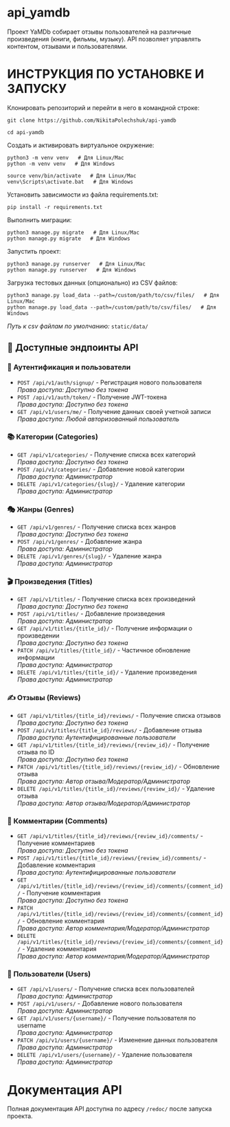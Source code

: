 # api_yamdb
Проект YaMDb собирает отзывы пользователей на различные произведения (книги, фильмы, музыку).
API позволяет управлять контентом, отзывами и пользователями.

# ИНСТРУКЦИЯ ПО УСТАНОВКЕ И ЗАПУСКУ

Клонировать репозиторий и перейти в него в командной строке:

```
git clone https://github.com/NikitaPolechshuk/api-yamdb
```

```
cd api-yamdb
```

Cоздать и активировать виртуальное окружение:

```
python3 -m venv venv   # Для Linux/Mac
python -m venv venv   # Для Windows
```

```
source venv/bin/activate   # Для Linux/Mac
venv\Scripts\activate.bat   # Для Windows
```

Установить зависимости из файла requirements.txt:

```
pip install -r requirements.txt
```

Выполнить миграции:

```
python3 manage.py migrate   # Для Linux/Mac
python manage.py migrate   # Для Windows
```

Запустить проект:

```
python3 manage.py runserver   # Для Linux/Mac
python manage.py runserver   # Для Windows   
```

Загрузка тестовых данных (опционально) из CSV файлов:
```
python3 manage.py load_data --path=/custom/path/to/csv/files/   # Для Linux/Mac
python manage.py load_data --path=/custom/path/to/csv/files/   # Для Windows
```
*Путь к csv файлам по умолчанию:* `static/data/`

## 📡 Доступные эндпоинты API

### 🔐 Аутентификация и пользователи
- `POST /api/v1/auth/signup/` - Регистрация нового пользователя  
  *Права доступа: Доступно без токена*
- `POST /api/v1/auth/token/` - Получение JWT-токена  
  *Права доступа: Доступно без токена*
- `GET /api/v1/users/me/` - Получение данных своей учетной записи  
  *Права доступа: Любой авторизованный пользователь*

### 📚 Категории (Categories)
- `GET /api/v1/categories/` - Получение списка всех категорий  
  *Права доступа: Доступно без токена*
- `POST /api/v1/categories/` - Добавление новой категории  
  *Права доступа: Администратор*
- `DELETE /api/v1/categories/{slug}/` - Удаление категории  
  *Права доступа: Администратор*

### 🎭 Жанры (Genres)
- `GET /api/v1/genres/` - Получение списка всех жанров  
  *Права доступа: Доступно без токена*
- `POST /api/v1/genres/` - Добавление жанра  
  *Права доступа: Администратор*
- `DELETE /api/v1/genres/{slug}/` - Удаление жанра  
  *Права доступа: Администратор*

### 🎬 Произведения (Titles)
- `GET /api/v1/titles/` - Получение списка всех произведений  
  *Права доступа: Доступно без токена*
- `POST /api/v1/titles/` - Добавление произведения  
  *Права доступа: Администратор*
- `GET /api/v1/titles/{title_id}/` - Получение информации о произведении  
  *Права доступа: Доступно без токена*
- `PATCH /api/v1/titles/{title_id}/` - Частичное обновление информации  
  *Права доступа: Администратор*
- `DELETE /api/v1/titles/{title_id}/` - Удаление произведения  
  *Права доступа: Администратор*

### ✍️ Отзывы (Reviews)
- `GET /api/v1/titles/{title_id}/reviews/` - Получение списка отзывов  
  *Права доступа: Доступно без токена*
- `POST /api/v1/titles/{title_id}/reviews/` - Добавление отзыва  
  *Права доступа: Аутентифицированные пользователи*
- `GET /api/v1/titles/{title_id}/reviews/{review_id}/` - Получение отзыва по ID  
  *Права доступа: Доступно без токена*
- `PATCH /api/v1/titles/{title_id}/reviews/{review_id}/` - Обновление отзыва  
  *Права доступа: Автор отзыва/Модератор/Администратор*
- `DELETE /api/v1/titles/{title_id}/reviews/{review_id}/` - Удаление отзыва  
  *Права доступа: Автор отзыва/Модератор/Администратор*

### 💬 Комментарии (Comments)
- `GET /api/v1/titles/{title_id}/reviews/{review_id}/comments/` - Получение комментариев  
  *Права доступа: Доступно без токена*
- `POST /api/v1/titles/{title_id}/reviews/{review_id}/comments/` - Добавление комментария  
  *Права доступа: Аутентифицированные пользователи*
- `GET /api/v1/titles/{title_id}/reviews/{review_id}/comments/{comment_id}/` - Получение комментария  
  *Права доступа: Доступно без токена*
- `PATCH /api/v1/titles/{title_id}/reviews/{review_id}/comments/{comment_id}/` - Обновление комментария  
  *Права доступа: Автор комментария/Модератор/Администратор*
- `DELETE /api/v1/titles/{title_id}/reviews/{review_id}/comments/{comment_id}/` - Удаление комментария  
  *Права доступа: Автор комментария/Модератор/Администратор*

### 👥 Пользователи (Users)
- `GET /api/v1/users/` - Получение списка всех пользователей  
  *Права доступа: Администратор*
- `POST /api/v1/users/` - Добавление нового пользователя  
  *Права доступа: Администратор*
- `GET /api/v1/users/{username}/` - Получение пользователя по username  
  *Права доступа: Администратор*
- `PATCH /api/v1/users/{username}/` - Изменение данных пользователя  
  *Права доступа: Администратор*
- `DELETE /api/v1/users/{username}/` - Удаление пользователя  
  *Права доступа: Администратор*

# Документация API
Полная документация API доступна по адресу `/redoc/` после запуска проекта.


